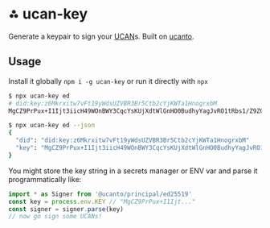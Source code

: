 # ⁂ ucan-key

Generate a keypair to sign your [UCAN]s. Built on [ucanto].

## Usage

Install it globally `npm i -g ucan-key` or run it directly with `npx`

```bash
$ npx ucan-key ed
# did:key:z6Mkrxitw7vFt19yWdsUZVBR3Br5Ctb2cYjKWTa1HnogrxbM
MgCZ9PrPux+I1Ijt3iicH49WOnBWY3CqcYsKUjXdtWlGnHO0BudhyYagJvRO1tRbs1/Z9ZG5fckaZcCwjqVhJs39pp5w=

$ npx ucan-key ed --json
{ 
  "did": "did:key:z6Mkrxitw7vFt19yWdsUZVBR3Br5Ctb2cYjKWTa1HnogrxbM"
  "key": "MgCZ9PrPux+I1Ijt3iicH49WOnBWY3CqcYsKUjXdtWlGnHO0BudhyYagJvRO1tRbs1/Z9ZG5fckaZcCwjqVhJs39pp5w="
}
```

You might store the key string in a secrets manager or ENV var and parse it programmatically like:

```js
import * as Signer from '@ucanto/principal/ed25519'
const key = process.env.KEY // "MgCZ9PrPux+I1Ijt..."
const signer = signer.parse(key)
// now go sign some UCANs!
```

[ucan]: https://github.com/ucan-wg/spec/
[ucanto]: https://github.com/web3-storage/ucanto
